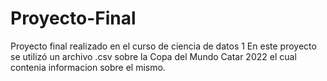 # Proyecto-Final
Proyecto final realizado en el curso de ciencia de datos 1
En este proyecto se utilizó un archivo .csv sobre la Copa del Mundo Catar 2022 el cual contenia informacion sobre el mismo.
